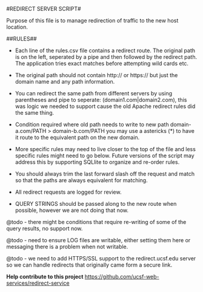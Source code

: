 #REDIRECT SERVER SCRIPT#
 
Purpose of this file is to manage redirection of traffic to the new host location.

##RULES##
* Each line of the rules.csv file contains a redirect route.  The original path is on the left, seperated by a pipe and then followed by the redirect path.   The application tries exact matches before attempting wild cards etc.

* The original path should not contain http:// or https:// but just the domain name and any path information.

* You can redirect the same path from different servers by using parentheses and pipe to seperate:
 (domain1.com|domain2.com), this was logic we needed to support cause the old Apache redirect rules did the same thing.

* Condition required where old path needs to write to new path domain-a.com/PATH > domain-b.com/PATH you may use a astericks (\*) to have it route to the equivalent path on the new domain.
 
* More specific rules may need to live closer to the top of the file and less specific rules might need to go below.  Future versions of the script may address this by supporting SQLlite to organize and re-order rules.

* You should always trim the last forward slash off the request and match so that the paths are always equivalent for matching.

* All redirect requests are logged for review.

* QUERY STRINGS should be passed along to the new route when possible, however we are not doing that now.
	
@todo - there might be conditions that require re-writing of some of the query results, no support now.
 
@todo - need to ensure LOG files are writable, either setting them here or messaging there is a problem when not writable.
 
@todo - we need to add HTTPS/SSL support to the redirect.ucsf.edu server so we can handle redirects that originally came form a secure link.

__Help contribute to this project__
https://github.com/ucsf-web-services/redirect-service

